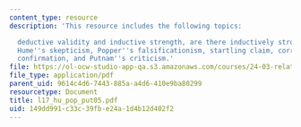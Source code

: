 ```yaml
---
content_type: resource
description: 'This resource includes the following topics:

  deductive validity and inductive strength, are there inductively strong arguments?,
  Hume''s skepticism, Popper''s falsificationism, startling claim, corroboration isn''t
  confirmation, and Putnam''s criticism.'
file: https://ol-ocw-studio-app-qa.s3.amazonaws.com/courses/24-03-relativism-reason-and-reality-spring-2005/149dd991c33c39fbe24a1d4b12d402f2_l17_hu_pop_put05.pdf
file_type: application/pdf
parent_uid: 9614c4d6-7443-885a-a4d6-410e9ba80299
resourcetype: Document
title: l17_hu_pop_put05.pdf
uid: 149dd991-c33c-39fb-e24a-1d4b12d402f2
---
```


